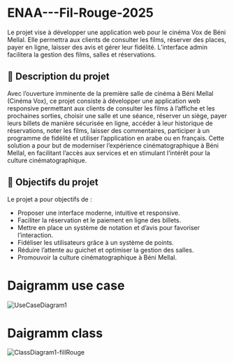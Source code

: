 # ENAA---Fil-Rouge-2025
Le projet vise à développer une application web pour le cinéma Vox de Béni Mellal. Elle permettra aux clients de consulter les films, réserver des places, payer en ligne, laisser des avis et gérer leur fidélité. L’interface admin facilitera la gestion des films, salles et réservations.


## 📌 Description du projet

Avec l’ouverture imminente de la première salle de cinéma à Béni Mellal (Cinéma Vox), ce projet consiste à développer une application web responsive permettant aux clients de consulter les films à l’affiche et les prochaines sorties, choisir une salle et une séance, réserver un siège, payer leurs billets de manière sécurisée en ligne, accéder à leur historique de réservations, noter les films, laisser des commentaires, participer à un programme de fidélité et utiliser l’application en arabe ou en français. Cette solution a pour but de moderniser l’expérience cinématographique à Béni Mellal, en facilitant l’accès aux services et en stimulant l’intérêt pour la culture cinématographique.

## 🎯 Objectifs du projet

Le projet a pour objectifs de :
- Proposer une interface moderne, intuitive et responsive.
- Faciliter la réservation et le paiement en ligne des billets.
- Mettre en place un système de notation et d’avis pour favoriser l’interaction.
- Fidéliser les utilisateurs grâce à un système de points.
- Réduire l’attente au guichet et optimiser la gestion des salles.
- Promouvoir la culture cinématographique à Béni Mellal.

# Daigramm use case
![UseCaseDiagram1](https://github.com/user-attachments/assets/86ea1366-b429-40d6-82e2-f891565ba057)
# Daigramm class
![ClassDiagram1-fillRouge](https://github.com/user-attachments/assets/d97989ec-514c-4b65-83ca-cb4f20a8ce2a)


